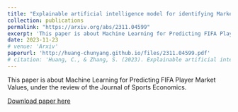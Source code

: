 ```yaml
---
title: "Explainable artificial intelligence model for identifying Market Value in Professional Soccer Players"
collection: publications
permalink: "https://arxiv.org/abs/2311.04599"
excerpt: 'This paper is about Machine Learning for Predicting FIFA Player Market Values, under the review of the Journal of Sports Economics.'
date: 2023-11-23
# venue: 'Arxiv'
paperurl: 'http://huang-chunyang.github.io/files/2311.04599.pdf'
# citation: 'Huang, C., & Zhang, S. (2023). Explainable artificial intelligence model for identifying Market Value in Professional Soccer Players (arXiv:2311.04599). arXiv. https://doi.org/10.48550/arXiv.2311.04599'
---
```

This paper is about Machine Learning for Predicting FIFA Player Market Values, under the review of the Journal of Sports Economics.

[Download paper here](http://huang-chunyang.github.io/files/2311.04599.pdf)

<!-- Recommended citation: Huang, C., & Zhang, S. (2023). Explainable artificial intelligence model for identifying Market Value in Professional Soccer Players (arXiv:2311.04599). arXiv. https://doi.org/10.48550/arXiv.2311.04599 -->
